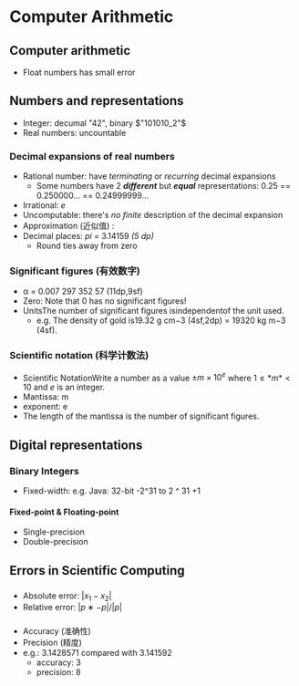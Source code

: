 # Computer Arithmetic

## Computer arithmetic
+ Float numbers has small error

## Numbers and representations
+ Integer: decumal "42", binary $"101010_2"$
+ Real numbers: uncountable

### Decimal expansions of real numbers
+ Rational number: have *terminating* or *recurring* decimal expansions
  + Some numbers have 2 ***different*** but ***equal*** representations: 0.25 == 0.250000... == 0.24999999...
+ Irrational: $e$
+ Uncomputable: there's *no finite* description of the decimal expansion
+ Approximation (近似值) :
+ Decimal places: $pi$ = 3.14159 *(5 dp)*
  + Round ties away from zero 

### Significant figures (有效数字)
+ α = 0.007 297 352 57 (11dp,9sf)
+ Zero: Note that 0 has no significant figures!
+ UnitsThe number of significant figures isindependentof the unit used.
  + e.g. The density of gold is19.32 g cm−3 (4sf,2dp) = 19320 kg m−3 (4sf).
  
### Scientific notation (科学计数法)
+ Scientific NotationWrite a number as a value $±m × 10^e$
where $1 ≤ *m* < 10$ and *e* is an integer.
+ Mantissa: m
+ exponent: e
+ The length of the mantissa is the number of significant figures.


## Digital representations

### Binary Integers
+ Fixed-width: e.g. Java: 32-bit -2^31 to 2 ^ 31 +1

#### Fixed-point & Floating-point
+ Single-precision
+ Double-precision


## Errors in Scientific Computing

###
+ Absolute error: $|x_1 - x_2|$
+ Relative error: $|p∗ − p|/|p|$

###
+ Accuracy (准确性) 
+ Precision (精度)
+ e.g.: 3.1428571 compared with 3.141592    
  + accuracy: 3
  + precision: 8

